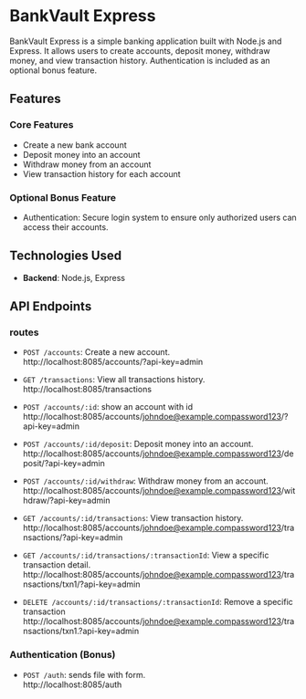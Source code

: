 # BankVault Express

BankVault Express is a simple banking application built with Node.js and Express. It allows users to create accounts, deposit money, withdraw money, and view transaction history. Authentication is included as an optional bonus feature.

## Features

### Core Features
- Create a new bank account
- Deposit money into an account
- Withdraw money from an account
- View transaction history for each account

### Optional Bonus Feature
- Authentication: Secure login system to ensure only authorized users can access their accounts.

## Technologies Used
- **Backend**: Node.js, Express

## API Endpoints

### routes


- `POST /accounts`: Create a new account.                                                  
http://localhost:8085/accounts/?api-key=admin

- `GET /transactions`: View all transactions history.                                                     
http://localhost:8085/transactions

- `POST /accounts/:id`: show an account with id
http://localhost:8085/accounts/johndoe@example.compassword123/?api-key=admin

- `POST /accounts/:id/deposit`: Deposit money into an account.
http://localhost:8085/accounts/johndoe@example.compassword123/deposit/?api-key=admin

- `POST /accounts/:id/withdraw`: Withdraw money from an account.
http://localhost:8085/accounts/johndoe@example.compassword123/withdraw/?api-key=admin

- `GET /accounts/:id/transactions`: View transaction history.
http://localhost:8085/accounts/johndoe@example.compassword123/transactions/?api-key=admin

- `GET /accounts/:id/transactions/:transactionId`: View a specific transaction detail.
http://localhost:8085/accounts/johndoe@example.compassword123/transactions/txn1/?api-key=admin

- `DELETE /accounts/:id/transactions/:transactionId`: Remove a specific transaction 
http://localhost:8085/accounts/johndoe@example.compassword123/transactions/txn1.?api-key=admin


<!-- if there is time -->
### Authentication (Bonus)
- `POST /auth`: sends file with form.                                                                       
http://localhost:8085/auth

<!-- there is no real authentication though -->

